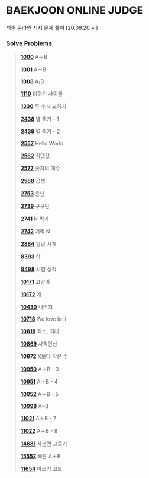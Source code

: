 # BAEKJOON ONLINE JUDGE
백준 온라인 저지 문제 풀이 [20.09.20  ~ ]

### Solve Problems

> **[1000](1000-1099/1000.c)** A＋B
>
> **[1001](1000-1099/1001.c)** A－B
>
> **[1008](1000-1099/1008.c)** A/B
>
> **[1110](1100-1199/1110.c)** 더하기 사이클
>
> **[1330](1300-1399/1330.c)** 두 수 비교하기
>
> **[2438](2400-2499/2438.c)** 별 찍기 - 1
>
> **[2439](2400-2499/2439.c)** 별 찍기 - 2
>
> **[2557](2500-2599/2557.c)** Hello World
>
> **[2562](2500-2599/2562.c)** 최댓값
>
> **[2577](2500-2599/2577.c)** 숫자의 개수
>
> **[2588](2500-2599/2588.c)** 곱셈
>
> **[2753](2700-2799/2753.c)** 윤년
>
> **[2739](2700-2799/2739.c)** 구구단
>
> **[2741](2700-2799/2741.c)** N 찍기
>
> **[2742](2700-2799/2742.c)** 기찍 N
>
> **[2884](2800-2899/2884.c)** 알람 시계
>
> **[8393](8300-8399/8393.c)** 합
>
> **[9498](9400-9499/9498.c)** 시험 성적
>
> [**10171**](10100-10199/10171.c) 고양이
>
> **[10172](10100-10199/10172.c)** 개
>
> **[10430](10400-10499/10430.c)** 나머지
>
> [**10718**](10700-10799/10718.c) We love kriii
>
> **[10818](10800-10899/10818.c)** 최소, 최대
>
> **[10869](10800-10899/10869.c)** 사칙연산
>
> **[10872](10800-10899/10872.c)** X보다 작은 수
>
> **[10950](10900-10999/10950.c)** A＋B - 3
>
> **[10951](10900-10999/10951.c)** A＋B - 4
>
> **[10952](10900-10999/10952.c)** A＋B - 5
>
> **[10998](10900-10999/10998.c)** A×B
>
> **[11021](11000-11099/11021.c)** A＋B - 7
>
> **[11022](11000-11099/11022.c)** A＋B - 8
>
> **[14681](14600-14699/14681.c)** 사분면 고르기
>
> **[15552](15500-15599/15552.c)** 빠른 A＋B
>
> **[11654](11600-11699/11654.c)** 아스키 코드

